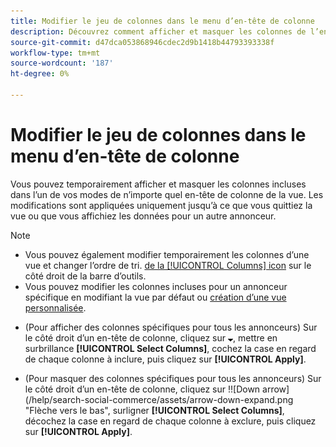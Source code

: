 ```yaml
---
title: Modifier le jeu de colonnes dans le menu d’en-tête de colonne
description: Découvrez comment afficher et masquer les colonnes de l’en-tête de colonne.
source-git-commit: d47dca053868946cdec2d9b1418b44793393338f
workflow-type: tm+mt
source-wordcount: '187'
ht-degree: 0%

---
```


# Modifier le jeu de colonnes dans le menu d’en-tête de colonne

Vous pouvez temporairement afficher et masquer les colonnes incluses dans l’un de vos modes de n’importe quel en-tête de colonne de la vue. Les modifications sont appliquées uniquement jusqu’à ce que vous quittiez la vue ou que vous affichiez les données pour un autre annonceur.

>[!NOTE]
>
>* Vous pouvez également modifier temporairement les colonnes d’une vue et changer l’ordre de tri. [de la [!UICONTROL Columns] icon](/help/search-social-commerce/common-tasks/data-views/ad-hoc-settings/column-set-edit-sort-icon.md) sur le côté droit de la barre d’outils.
>* Vous pouvez modifier les colonnes incluses pour un annonceur spécifique en modifiant la vue par défaut ou [création d’une vue personnalisée](/help/search-social-commerce/common-tasks/data-views/custom-default-views-manage.md#create-custom-view).


* (Pour afficher des colonnes spécifiques pour tous les annonceurs) Sur le côté droit d’un en-tête de colonne, cliquez sur ![Flèche vers le bas](/help/search-social-commerce/assets/arrow-down-expand.png "Flèche vers le bas"), mettre en surbrillance **[!UICONTROL Select Columns]**, cochez la case en regard de chaque colonne à inclure, puis cliquez sur **[!UICONTROL Apply]**.

* (Pour masquer des colonnes spécifiques pour tous les annonceurs) Sur le côté droit d’un en-tête de colonne, cliquez sur !![Down arrow](/help/search-social-commerce/assets/arrow-down-expand.png &quot;Flèche vers le bas&quot;, surligner **[!UICONTROL Select Columns]**, décochez la case en regard de chaque colonne à exclure, puis cliquez sur **[!UICONTROL Apply]**.
